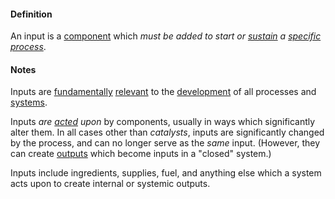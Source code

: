 #### Definition

An input is a [component](https://github.com/gcassel/Modular-Organization-Terminology/blob/master/terms/component.md) which *must be added to start or [sustain](https://github.com/gcassel/Modular-Organization-Terminology/blob/master/terms/sustain.md) a [specific](https://github.com/gcassel/Modular-Organization-Terminology/blob/master/terms/specific.md) [process](https://github.com/gcassel/Modular-Organization-Terminology/blob/master/terms/process.md)*.  
#### Notes

Inputs are [fundamentally](https://github.com/gcassel/Modular-Organization-Terminology/blob/master/terms/base.md) [relevant](https://github.com/gcassel/Modular-Organization-Terminology/blob/master/terms/relevance.md) to the [development](https://github.com/gcassel/Modular-Organization-Terminology/blob/master/terms/develop.md) of all processes and [systems](https://github.com/gcassel/Modular-Organization-Terminology/blob/master/terms/system.md).

Inputs *are [acted](https://github.com/gcassel/Modular-Organization-Terminology/blob/master/terms/act.md) upon* by components, usually in ways which significantly alter them.  In all cases other than *catalysts*, inputs are significantly changed by the process, and can no longer serve as the *same* input.  (However, they can create [outputs](https://github.com/gcassel/Modular-Organization-Terminology/blob/master/terms/output.md) which become inputs in a "closed" system.)

Inputs include ingredients, supplies, fuel, and anything else which a system acts upon to create internal or systemic outputs.
